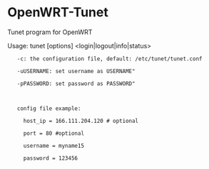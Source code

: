 OpenWRT-Tunet
=============

Tunet program for OpenWRT

Usage: tunet [options] <login|logout|info|status>

       -c: the configuration file, default: /etc/tunet/tunet.conf

       -uUSERNAME: set username as USERNAME"

       -pPASSWORD: set password as PASSWORD"



       config file example:

         host_ip = 166.111.204.120 # optional

         port = 80 #optional

         username = myname15

         password = 123456

